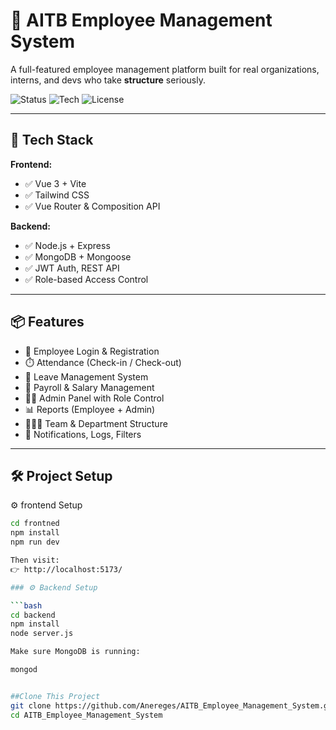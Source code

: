 # 🧩 AITB Employee Management System

A full-featured employee management platform built for real organizations, interns, and devs who take **structure** seriously.

![Status](https://img.shields.io/badge/status-active-brightgreen)
![Tech](https://img.shields.io/badge/stack-Node.js%20%7C%20Vue%203%20%7C%20MongoDB-blue)
![License](https://img.shields.io/badge/license-MIT-green)

---

## 🚀 Tech Stack

**Frontend:**
- ✅ Vue 3 + Vite
- ✅ Tailwind CSS
- ✅ Vue Router & Composition API

**Backend:**
- ✅ Node.js + Express
- ✅ MongoDB + Mongoose
- ✅ JWT Auth, REST API
- ✅ Role-based Access Control

---

## 📦 Features

- 🔐 Employee Login & Registration
- ⏱️ Attendance (Check-in / Check-out)
- 📝 Leave Management System
- 💸 Payroll & Salary Management
- 🧑‍💼 Admin Panel with Role Control
- 📊 Reports (Employee + Admin)
- 🧑‍🤝‍🧑 Team & Department Structure
- 🔔 Notifications, Logs, Filters

---

## 🛠️ Project Setup

⚙️ frontend Setup

```bash
cd frontned
npm install
npm run dev

Then visit:
👉 http://localhost:5173/

### ⚙️ Backend Setup

```bash
cd backend
npm install
node server.js

Make sure MongoDB is running:

mongod


##Clone This Project
git clone https://github.com/Anereges/AITB_Employee_Management_System.git
cd AITB_Employee_Management_System

